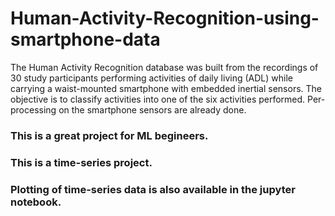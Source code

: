# Human-Activity-Recognition-using-smartphone-data

The Human Activity Recognition database was built from the recordings of 30 study participants performing activities of daily living (ADL) while carrying a waist-mounted smartphone with embedded inertial sensors. The objective is to classify activities into one of the six activities performed.
Per-processing on the smartphone sensors are already done. 
### This is a great project for ML begineers. 
### This is a time-series project. 
### Plotting of time-series data is also available in the jupyter notebook. 

